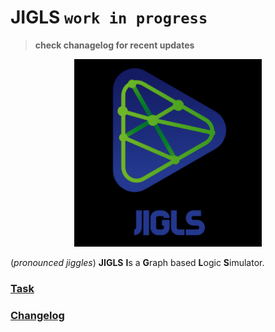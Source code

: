 # JIGLS `work in progress`

> **check chanagelog for recent updates**


<p align="center">
    <img width="300" height="300" src="resources/icon-text.png">
</p>

(*pronounced jiggles*) **JIGLS** **I**s a **G**raph based **L**ogic **S**imulator.

### [Task](TASK.todo) 

### [Changelog](CHANGELOG.md) 
